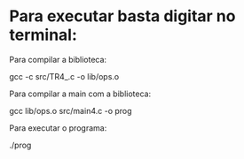 <h1>Para executar basta digitar no terminal:</h1>
<p>Para compilar a biblioteca:</p>
<p>gcc -c src/TR4_.c -o lib/ops.o</p>
<p>Para compilar a main com a biblioteca:</p>
<p>gcc lib/ops.o src/main4.c -o prog</p>
<p>Para executar o programa:</p>
<p>./prog</p>
